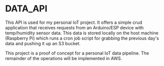 # DATA_API

This API is used for my personal IoT project.  It offers a simple crud application that receives requests from an Arduino/ESP device with temp/humidity sensor data.  This data is stored locally on the host machine (Raspberry Pi) which runs a cron job script for grabbing the previous day's data and pushing it up an S3 bucket.

This project is a proof of concept for a personal IoT data pipeline. The remainder of the operations will be implemented in AWS.